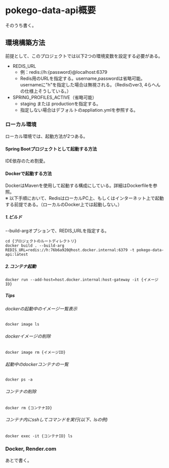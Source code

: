 # pokego-data-api概要

そのうち書く。

## 環境構築方法

前提として、このプロジェクトでは以下2つの環境変数を設定する必要がある。

- REDIS_URL
    - 例：redis://h:{password}@localhost:6379
    - Redis用のURLを指定する。username,passwordは省略可能。usernameに"h"を指定した場合は無視される。（Redisのver3, 4らへんの仕様上そうしている。）
- SPRING_PROFILES_ACTIVE（省略可能）
    - staging または productionを指定する。
    - 指定しない場合はデフォルトのappliation.ymlを参照する。

### ローカル環境

ローカル環境では、起動方法が2つある。

#### Spring Bootプロジェクトとして起動する方法

IDE依存のため割愛。

#### Dockerで起動する方法

DockerはMavenを使用して起動する構成にしている。詳細はDockerfileを参照。<br>
※ 以下手順において、RedisはローカルPC上、もしくはインターネット上で起動する前提である。（ローカルのDocker上では起動しない。）

##### 1.ビルド

--build-argオプションで、REDIS_URLを指定する。
```
cd {プロジェクトのルートディレクトリ}
docker build . --build-arg REDIS_URL=redis://h:76b6a920@host.docker.internal:6379 -t pokego-data-api:latest
```

##### 2.コンテナ起動

```
docker run --add-host=host.docker.internal:host-gateway -it {イメージID}
```

##### Tips

###### dockerの起動中のイメージ一覧表示
```
docker image ls
```

###### dockerイメージの削除
```
docker image rm {イメージID}
```


###### 起動中のdockerコンテナの一覧
```
docker ps -a
```


###### コンテナの削除
```
docker rm {コンテナID}
```



###### コンテナ内にsshしてコマンドを実行(以下、lsの例)
```
docker exec -it {コンテナID} ls
```

### Docker, Render.com

あとで書く。